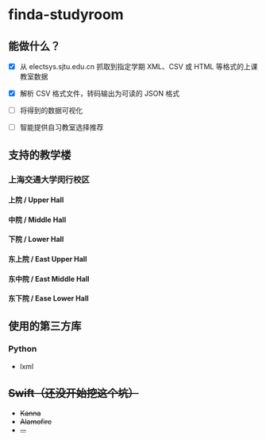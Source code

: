 # finda-studyroom

## 能做什么？

- [x] 从 electsys.sjtu.edu.cn 抓取到指定学期 XML、CSV 或 HTML 等格式的上课教室数据

- [x] 解析 CSV 格式文件，转码输出为可读的 JSON 格式

- [ ] 将得到的数据可视化

- [ ] 智能提供自习教室选择推荐

## 支持的教学楼

### 上海交通大学闵行校区
#### 上院 / Upper Hall
#### 中院 / Middle Hall
#### 下院 / Lower Hall
#### 东上院 / East Upper Hall
#### 东中院 / East Middle Hall
#### 东下院 / Ease Lower Hall

## 使用的第三方库

### Python
- lxml

## ~~Swift（还没开始挖这个坑）~~
- ~~Kanna~~
- ~~Alamofire~~
- ~~...~~
